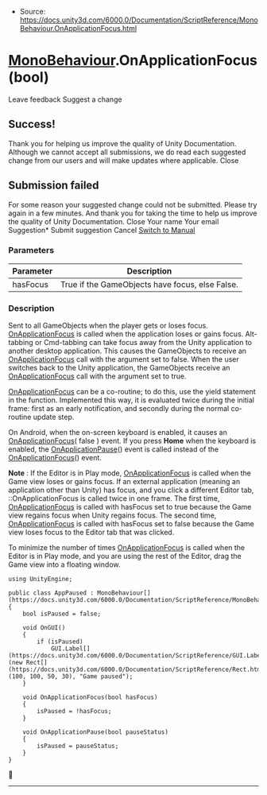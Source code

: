 * Source: https://docs.unity3d.com/6000.0/Documentation/ScriptReference/MonoBehaviour.OnApplicationFocus.html

#  [MonoBehaviour](https://docs.unity3d.com/6000.0/Documentation/ScriptReference/MonoBehaviour.html).OnApplicationFocus(bool)
Leave feedback
Suggest a change
## Success!
Thank you for helping us improve the quality of Unity Documentation. Although we cannot accept all submissions, we do read each suggested change from our users and will make updates where applicable.
Close
## Submission failed
For some reason your suggested change could not be submitted. Please <a>try again</a> in a few minutes. And thank you for taking the time to help us improve the quality of Unity Documentation.
Close
Your name Your email Suggestion* Submit suggestion
Cancel
[Switch to Manual](https://docs.unity3d.com/6000.0/Documentation/Manual/class-MonoBehaviour.html "Go to MonoBehaviour Component in the Manual")
### Parameters
Parameter | Description  
---|---  
hasFocus | True if the GameObjects have focus, else False.  
### Description
Sent to all GameObjects when the player gets or loses focus.
[OnApplicationFocus](https://docs.unity3d.com/6000.0/Documentation/ScriptReference/MonoBehaviour.OnApplicationFocus.html) is called when the application loses or gains focus. Alt-tabbing or Cmd-tabbing can take focus away from the Unity application to another desktop application. This causes the GameObjects to receive an [OnApplicationFocus](https://docs.unity3d.com/6000.0/Documentation/ScriptReference/MonoBehaviour.OnApplicationFocus.html) call with the argument set to false. When the user switches back to the Unity application, the GameObjects receive an [OnApplicationFocus](https://docs.unity3d.com/6000.0/Documentation/ScriptReference/MonoBehaviour.OnApplicationFocus.html) call with the argument set to true.  
  
[OnApplicationFocus](https://docs.unity3d.com/6000.0/Documentation/ScriptReference/MonoBehaviour.OnApplicationFocus.html) can be a co-routine; to do this, use the yield statement in the function. Implemented this way, it is evaluated twice during the initial frame: first as an early notification, and secondly during the normal co-routine update step.  
  
On Android, when the on-screen keyboard is enabled, it causes an [OnApplicationFocus](https://docs.unity3d.com/6000.0/Documentation/ScriptReference/MonoBehaviour.OnApplicationFocus.html)( false ) event. If you press **Home** when the keyboard is enabled, the [OnApplicationPause](https://docs.unity3d.com/6000.0/Documentation/ScriptReference/MonoBehaviour.OnApplicationPause.html)() event is called instead of the [OnApplicationFocus](https://docs.unity3d.com/6000.0/Documentation/ScriptReference/MonoBehaviour.OnApplicationFocus.html)() event.  
  
**Note** : If the Editor is in Play mode, [OnApplicationFocus](https://docs.unity3d.com/6000.0/Documentation/ScriptReference/MonoBehaviour.OnApplicationFocus.html) is called when the Game view loses or gains focus. If an external application (meaning an application other than Unity) has focus, and you click a different Editor tab, ::OnApplicationFocus is called twice in one frame. The first time, [OnApplicationFocus](https://docs.unity3d.com/6000.0/Documentation/ScriptReference/MonoBehaviour.OnApplicationFocus.html) is called with hasFocus set to true because the Game view regains focus when Unity regains focus. The second time, [OnApplicationFocus](https://docs.unity3d.com/6000.0/Documentation/ScriptReference/MonoBehaviour.OnApplicationFocus.html) is called with hasFocus set to false because the Game view loses focus to the Editor tab that was clicked.  
  
To minimize the number of times [OnApplicationFocus](https://docs.unity3d.com/6000.0/Documentation/ScriptReference/MonoBehaviour.OnApplicationFocus.html) is called when the Editor is in Play mode, and you are using the rest of the Editor, drag the Game view into a floating window. 
```
using UnityEngine;  
  
public class AppPaused : MonoBehaviour[](https://docs.unity3d.com/6000.0/Documentation/ScriptReference/MonoBehaviour.html)
{
    bool isPaused = false;  
  
    void OnGUI()
    {
        if (isPaused)
            GUI.Label[](https://docs.unity3d.com/6000.0/Documentation/ScriptReference/GUI.Label.html)(new Rect[](https://docs.unity3d.com/6000.0/Documentation/ScriptReference/Rect.html)(100, 100, 50, 30), "Game paused");
    }  
  
    void OnApplicationFocus(bool hasFocus)
    {
        isPaused = !hasFocus;
    }  
  
    void OnApplicationPause(bool pauseStatus)
    {
        isPaused = pauseStatus;
    }
}

```

* * *
